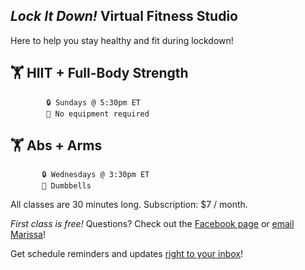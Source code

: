 ## _Lock It Down!_ Virtual Fitness Studio

Here to help you stay healthy and fit during lockdown!

## 🏋 HIIT + Full-Body Strength 
            🔒 Sundays @ 5:30pm ET
            🔑 No equipment required

## 🏋 Abs + Arms
           🔒 Wednesdays @ 3:30pm ET
           🔑 Dumbbells
     
All classes are 30 minutes long. Subscription: $7 / month.

_First class is free!_ Questions? Check out the <a href="https://www.facebook.com/Lock-It-Down-Virtual-Fitness-110209514475582" target="_blank">Facebook page</a> or <a href="mailto: gone.incognita@gmail.com">email Marissa</a>!

Get schedule reminders and updates <a href="https://92de92d7.sibforms.com/serve/MUIEAOY4vhOilzi3juOZdrzVgdkAQvRrGkF0ZZQsO-gWlyDXHzcZuqsp2hdms624oRMI4Dx5fZP3SWCKbw-                 4U2rdRpVMbzwAysiRnrwW4Hhjzzlcbs5noAUi2H4EdasDRvZczpgb18tQVSOk6dF-wNTi90FaSrTJ62KzBfzEW0cMVfBzwaNt1F9UgAtjb8urmz1EXCwYq75kkEsK" target="_blank">right to your inbox</a>!
